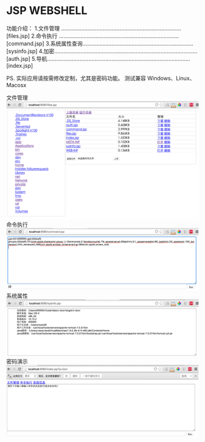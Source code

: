 JSP WEBSHELL
===================
功能介绍：
1.文件管理 ……………………………………………………………………[files.jsp]
2.命令执行 ……………………………………………………………………[command.jsp]
3.系统属性查询………………………………………………………………[sysinfo.jsp]
4.加密…………………………………………………………………………………[auth.jsp]
5.导航…………………………………………………………………………………[index.jsp]

PS. 实际应用请按需修改定制，尤其是密码功能。
    测试兼容 Windows、Linux、Macosx

文件管理
![image](https://github.com/mrzhang/x-door/blob/master/raw/QQ20150304-3%402x.png)
命令执行
![image](https://github.com/mrzhang/x-door/blob/master/raw/QQ20150304-1%402x.png)
系统属性
![image](https://github.com/mrzhang/x-door/blob/master/raw/QQ20150304-2%402x.png)
密码演示
![image](https://github.com/mrzhang/x-door/blob/master/raw/QQ20150304-4%402x.png)
